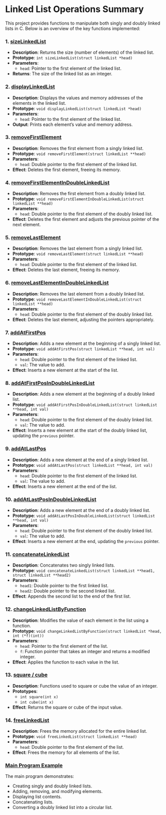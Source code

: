 # Linked List Operations Summary

This project provides functions to manipulate both singly and doubly linked lists in C. Below is an overview of the key functions implemented:

### 1. [**sizeLinkedList**](https://github.com/abderrazekbhr/tpOS-Securite/blob/f64a8f4a9f631443f3b5283d10f1886b3ab278e2/tp1/question3.c#L12)
   - **Description**: Returns the size (number of elements) of the linked list.
   - **Prototype**: `int sizeLinkedList(struct linkedList *head)`
   - **Parameters**: 
     - `head`: Pointer to the first element of the linked list.
   - **Returns**: The size of the linked list as an integer.

### 2. [**displayLinkedList**](https://github.com/abderrazekbhr/tpOS-Securite/blob/f64a8f4a9f631443f3b5283d10f1886b3ab278e2/tp1/question3.c#L24)
   - **Description**: Displays the values and memory addresses of the elements in the linked list.
   - **Prototype**: `void displayLinkedList(struct linkedList *head)`
   - **Parameters**:
     - `head`: Pointer to the first element of the linked list.
   - **Output**: Prints each element’s value and memory address.

### 3. [**removeFirstElement**](https://github.com/abderrazekbhr/tpOS-Securite/blob/f64a8f4a9f631443f3b5283d10f1886b3ab278e2/tp1/question3.c#L34)
   - **Description**: Removes the first element from a singly linked list.
   - **Prototype**: `void removeFirstElement(struct linkedList **head)`
   - **Parameters**:
     - `head`: Double pointer to the first element of the linked list.
   - **Effect**: Deletes the first element, freeing its memory.

### 4. [**removeFirstElementInDoubleLinkedList**](https://github.com/abderrazekbhr/tpOS-Securite/blob/f64a8f4a9f631443f3b5283d10f1886b3ab278e2/tp1/question3.c#L47)
   - **Description**: Removes the first element from a doubly linked list.
   - **Prototype**: `void removeFirstElementInDoubleLinkedList(struct linkedList **head)`
   - **Parameters**:
     - `head`: Double pointer to the first element of the doubly linked list.
   - **Effect**: Deletes the first element and adjusts the previous pointer of the next element.

### 5. [**removeLastElement**](https://github.com/abderrazekbhr/tpOS-Securite/blob/f64a8f4a9f631443f3b5283d10f1886b3ab278e2/tp1/question3.c#L66)
   - **Description**: Removes the last element from a singly linked list.
   - **Prototype**: `void removeLastElement(struct linkedList **head)`
   - **Parameters**:
     - `head`: Double pointer to the first element of the linked list.
   - **Effect**: Deletes the last element, freeing its memory.

### 6. [**removeLastElementInDoubleLinkedList**](https://github.com/abderrazekbhr/tpOS-Securite/blob/f64a8f4a9f631443f3b5283d10f1886b3ab278e2/tp1/question3.c#L88)
   - **Description**: Removes the last element from a doubly linked list.
   - **Prototype**: `void removeLastElementInDoubleLinkedList(struct linkedList **head)`
   - **Parameters**:
     - `head`: Double pointer to the first element of the doubly linked list.
   - **Effect**: Deletes the last element, adjusting the pointers appropriately.

### 7. [**addAtFirstPos**](https://github.com/abderrazekbhr/tpOS-Securite/blob/f64a8f4a9f631443f3b5283d10f1886b3ab278e2/tp1/question3.c#L112)
   - **Description**: Adds a new element at the beginning of a singly linked list.
   - **Prototype**: `void addAtFirstPos(struct linkedList **head, int val)`
   - **Parameters**:
     - `head`: Double pointer to the first element of the linked list.
     - `val`: The value to add.
   - **Effect**: Inserts a new element at the start of the list.

### 8. [**addAtFirstPosInDoubleLinkedList**](https://github.com/abderrazekbhr/tpOS-Securite/blob/f64a8f4a9f631443f3b5283d10f1886b3ab278e2/tp1/question3.c#L121)
   - **Description**: Adds a new element at the beginning of a doubly linked list.
   - **Prototype**: `void addAtFirstPosInDoubleLinkedList(struct linkedList **head, int val)`
   - **Parameters**:
     - `head`: Double pointer to the first element of the doubly linked list.
     - `val`: The value to add.
   - **Effect**: Inserts a new element at the start of the doubly linked list, updating the `previous` pointer.

### 9. [**addAtLastPos**](https://github.com/abderrazekbhr/tpOS-Securite/blob/f64a8f4a9f631443f3b5283d10f1886b3ab278e2/tp1/question3.c#L135)
   - **Description**: Adds a new element at the end of a singly linked list.
   - **Prototype**: `void addAtLastPos(struct linkedList **head, int val)`
   - **Parameters**:
     - `head`: Double pointer to the first element of the linked list.
     - `val`: The value to add.
   - **Effect**: Inserts a new element at the end of the list.

### 10. [**addAtLastPosInDoubleLinkedList**](https://github.com/abderrazekbhr/tpOS-Securite/blob/f64a8f4a9f631443f3b5283d10f1886b3ab278e2/tp1/question3.c#L156)
   - **Description**: Adds a new element at the end of a doubly linked list.
   - **Prototype**: `void addAtLastPosInDoubleLinkedList(struct linkedList **head, int val)`
   - **Parameters**:
     - `head`: Double pointer to the first element of the doubly linked list.
     - `val`: The value to add.
   - **Effect**: Inserts a new element at the end, updating the `previous` pointer.

### 11. [**concatenateLinkedList**](https://github.com/abderrazekbhr/tpOS-Securite/blob/f64a8f4a9f631443f3b5283d10f1886b3ab278e2/tp1/question3.c#L179)
   - **Description**: Concatenates two singly linked lists.
   - **Prototype**: `void concatenateLinkedList(struct linkedList **head1, struct linkedList **head2)`
   - **Parameters**:
     - `head1`: Double pointer to the first linked list.
     - `head2`: Double pointer to the second linked list.
   - **Effect**: Appends the second list to the end of the first list.

### 12. [**changeLinkedListByFunction**](https://github.com/abderrazekbhr/tpOS-Securite/blob/f64a8f4a9f631443f3b5283d10f1886b3ab278e2/tp1/question3.c#L201)
   - **Description**: Modifies the value of each element in the list using a function.
   - **Prototype**: `void changeLinkedListByFunction(struct linkedList *head, int (*f)(int))`
   - **Parameters**:
     - `head`: Pointer to the first element of the list.
     - `f`: Function pointer that takes an integer and returns a modified integer.
   - **Effect**: Applies the function to each value in the list.

### 13. [**square / cube**](https://github.com/abderrazekbhr/tpOS-Securite/blob/f64a8f4a9f631443f3b5283d10f1886b3ab278e2/tp1/question3.c#L211)
   - **Description**: Functions used to square or cube the value of an integer.
   - **Prototypes**: 
     - `int square(int x)`
     - `int cube(int x)`
   - **Effect**: Returns the square or cube of the input value.

### 14. [**freeLinkedList**](https://github.com/abderrazekbhr/tpOS-Securite/blob/f64a8f4a9f631443f3b5283d10f1886b3ab278e2/tp1/question3.c#L223)
   - **Description**: Frees the memory allocated for the entire linked list.
   - **Prototype**: `void freeLinkedList(struct linkedList **head)`
   - **Parameters**:
     - `head`: Double pointer to the first element of the list.
   - **Effect**: Frees the memory for all elements of the list.

### [Main Program Example](https://github.com/abderrazekbhr/tpOS-Securite/blob/f64a8f4a9f631443f3b5283d10f1886b3ab278e2/tp1/question3.c#L235)
The main program demonstrates:
- Creating singly and doubly linked lists.
- Adding, removing, and modifying elements.
- Displaying list contents.
- Concatenating lists.
- Converting a doubly linked list into a circular list.
